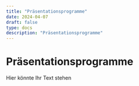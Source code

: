 ```yaml
---
title: "Präsentationsprogramme"
date: 2024-04-07
draft: false
type: docs
description: "Präsentationsprogramme"
---
```


# Präsentationsprogramme

Hier könnte Ihr Text stehen